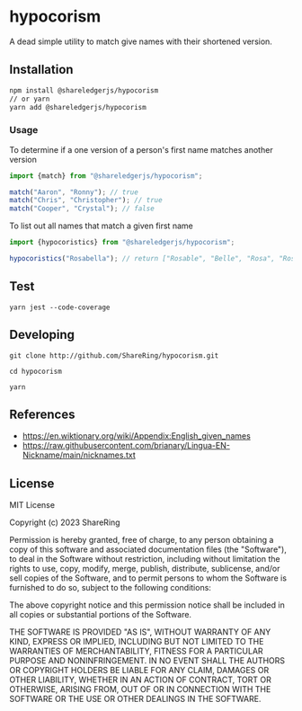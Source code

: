 # hypocorism

A dead simple utility to match give names with their shortened version.

## Installation

```bash
npm install @shareledgerjs/hypocorism
// or yarn
yarn add @shareledgerjs/hypocorism
```

### Usage

To determine if a one version of a person's first name matches another version

```typescript
import {match} from "@shareledgerjs/hypocorism";

match("Aaron", "Ronny"); // true
match("Chris", "Christopher"); // true
match("Cooper", "Crystal"); // false
```

To list out all names that match a given first name


```typescript
import {hypocoristics} from "@shareledgerjs/hypocorism";

hypocoristics("Rosabella"); // return ["Rosable", "Belle", "Rosa", "Rose", "Roz", "Isabella", "Roseanne", "Rosarita", "Rosalyn"]
```

## Test

```
yarn jest --code-coverage
```

## Developing

```
git clone http://github.com/ShareRing/hypocorism.git

cd hypocorism

yarn
```

## References

- https://en.wiktionary.org/wiki/Appendix:English_given_names
- https://raw.githubusercontent.com/brianary/Lingua-EN-Nickname/main/nicknames.txt

## License

MIT License

Copyright (c) 2023 ShareRing

Permission is hereby granted, free of charge, to any person obtaining a copy
of this software and associated documentation files (the "Software"), to deal
in the Software without restriction, including without limitation the rights
to use, copy, modify, merge, publish, distribute, sublicense, and/or sell
copies of the Software, and to permit persons to whom the Software is
furnished to do so, subject to the following conditions:

The above copyright notice and this permission notice shall be included in all
copies or substantial portions of the Software.

THE SOFTWARE IS PROVIDED "AS IS", WITHOUT WARRANTY OF ANY KIND, EXPRESS OR
IMPLIED, INCLUDING BUT NOT LIMITED TO THE WARRANTIES OF MERCHANTABILITY,
FITNESS FOR A PARTICULAR PURPOSE AND NONINFRINGEMENT. IN NO EVENT SHALL THE
AUTHORS OR COPYRIGHT HOLDERS BE LIABLE FOR ANY CLAIM, DAMAGES OR OTHER
LIABILITY, WHETHER IN AN ACTION OF CONTRACT, TORT OR OTHERWISE, ARISING FROM,
OUT OF OR IN CONNECTION WITH THE SOFTWARE OR THE USE OR OTHER DEALINGS IN THE
SOFTWARE.

